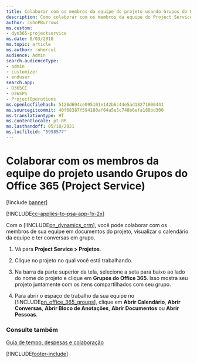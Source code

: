 ```yaml
---
title: Colaborar com os membros da equipe do projeto usando Grupos do Office 365
description: Como colaborar com os membros da equipe do Project Service por meio dos Groups do Office 365
author: JohnPBurrows
ms.custom:
- dyn365-projectservice
ms.date: 8/03/2018
ms.topic: article
ms.author: ruhercul
audience: Admin
search.audienceType:
- admin
- customizer
- enduser
search.app:
- D365CE
- D365PS
- ProjectOperations
ms.openlocfilehash: 5120d694ce095101e142b6c44e5ad18271000441
ms.sourcegitcommit: 40f68387f594180af64a5e5c748b6efa188bd300
ms.translationtype: HT
ms.contentlocale: pt-BR
ms.lasthandoff: 05/10/2021
ms.locfileid: "5998577"
---
```

# <a name="collaborate-with-your-project-team-members-with-office-365-groups-project-service"></a>Colaborar com os membros da equipe do projeto usando Grupos do Office 365 (Project Service)

[!include [banner](../includes/psa-now-project-operations.md)]

[!INCLUDE[cc-applies-to-psa-app-1x-2x](../includes/cc-applies-to-psa-app-1x-2x.md)]

Com o [!INCLUDE[pn_dynamics_crm](../includes/pn-dynamics-crm.md)], você pode colaborar com os membros de sua equipe em documentos do projeto, visualizar o calendário da equipe e ter conversas em grupo.  
  
1. Vá para **Project Service > Projetos**.  
  
2. Clique no projeto no qual você está trabalhando.  
  
3. Na barra da parte superior da tela, selecione a seta para baixo ao lado do nome do projeto e clique em **Grupos do Office 365**. Isso mostra seu projeto juntamente com os itens compartilhados com seu grupo.  
  
4. Para abrir o espaço de trabalho da sua equipe no [!INCLUDE[pn_office_365_groups](../includes/pn-office-365-groups.md)], clique em **Abrir Calendário**, **Abrir Conversas**, **Abrir Bloco de Anotações**, **Abrir Documentos** ou **Abrir Pessoas**.  
  
### <a name="see-also"></a>Consulte também  
 [Guia de tempo, despesas e colaboração](../psa/time-expense-collaboration-guide.md)


[!INCLUDE[footer-include](../includes/footer-banner.md)]